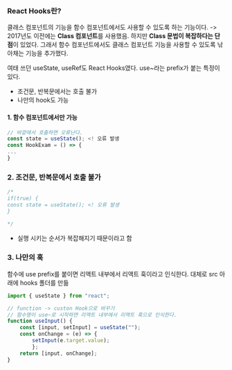 ### React Hooks란?
클래스 컴포넌트의 기능을 함수 컴포넌트에서도 사용할 수 있도록 하는 기능이다.
-> 2017년도 이전에는 **Class 컴포넌트**를 사용했음. 하지만 **Class 문법이 복잡하다는 단점**이 있었다. 그래서 함수 컴포넌트에서도 클래스 컴포넌트 기능을 사용할 수 있도록 낚아채는 기능을 추가했다.

여태 쓰던 useState, useRef도 React Hooks였다. use~라는 prefix가 붙는 특정이 있다.

- 조건문, 반복문에서는 호출 불가
- 나만의 hook도 가능

#### 1. 함수 컴포넌트에서만 가능

```js
// 바깥에서 호출하면 오류난다.
const state = useState(); <! 오류 발생
const HookExam = () => {
... 
}
```

### 2. 조건문, 반복문에서 호출 불가
``` js
/*
if(true) {
const state = useState(); <! 오류 발생
}

*/
```
- 실행 시키는 순서가 복잡해지기 때문이라고 함

### 3. 나만의 훅
함수에 use prefix를 붙이면 리액트 내부에서 리액트 훅이라고 인식한다.
대체로 src 아래에 hooks 폴더를 만듦

```js
import { useState } from "react";

// function -> custon Hook으로 바꾸기
// 함수명이 use~로 시작하면 리액트 내부에서 리액트 훅으로 인식한다.
function useInput() {
	const [input, setInput] = useState("");
	const onChange = (e) => {
		setInput(e.target.value);
		};
	return [input, onChange];
}
```